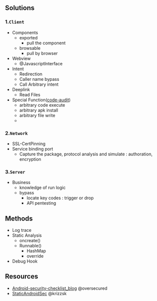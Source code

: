 ## Solutions
### 1.`Client`
- Components
  - exported
    - pull the component
  - browsable
    - pull by browser
- Webview
  - @JavascriptInterface
- Intent
  - Redirection
  - Caller name bypass
  - Call Arbitrary intent
- Deeplink
  - Read Files
- Special Function([code-audit]())
  - arbitrary code execute 
  - arbitrary apk install
  - arbitrary file write
  - 

### 2.`Network`
- SSL-CertPinning
- Service binding port
  - Capture the package, protocol analysis and simulate : authoration, encryption

### 3.`Server`
- Business
  - knowledge of run logic
  - bypass
    - locate key codes : trigger or drop
    - API pentesting
  

## Methods
- Log trace
- Static Analysis 
  - oncreate()
  - Runnable()
    - HashMap
    - override
- Debug Hook


## Resources
- [Android-security-checklist_blog](https://blog.oversecured.com/)  @oversecured
- [StaticAndroidSec](https://github.com/krizzsk/HackersCave4StaticAndroidSec)  @krizzsk
